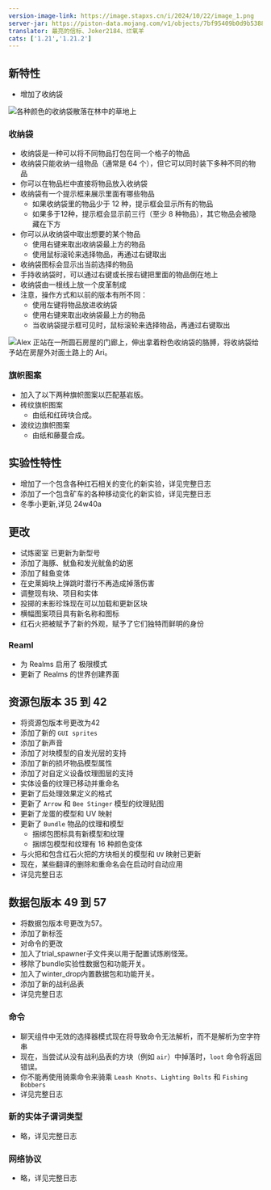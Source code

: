 ```yaml
---
version-image-link: https://image.stapxs.cn/i/2024/10/22/image_1.png
server-jar: https://piston-data.mojang.com/v1/objects/7bf95409b0d9b5388bfea3704ec92012d273c14c/server.jar
translator: 最亮的信标、Joker2184、烂氧羊
cats: ['1.21','1.21.2']
---
```

## 新特性
* 增加了收纳袋

![](https://image.stapxs.cn/i/2024/10/23/image.png "各种颜色的收纳袋散落在林中的草地上")

### 收纳袋
* 收纳袋是一种可以将不同物品打包在同一个格子的物品
* 收纳袋只能收纳一组物品（通常是 64 个），但它可以同时装下多种不同的物品
* 你可以在物品栏中直接将物品放入收纳袋
* 收纳袋有一个提示框来展示里面有哪些物品
    * 如果收纳袋里的物品少于 12 种，提示框会显示所有的物品
    * 如果多于12种，提示框会显示前三行（至少 8 种物品），其它物品会被隐藏在下方
* 你可以从收纳袋中取出想要的某个物品
    * 使用右键来取出收纳袋最上方的物品
    * 使用鼠标滚轮来选择物品，再通过右键取出
* 收纳袋图标会显示出当前选择的物品
* 手持收纳袋时，可以通过右键或长按右键把里面的物品倒在地上
* 收纳袋由一根线上放一个皮革制成
* 注意，操作方式和以前的版本有所不同：
    * 使用左键将物品放进收纳袋
    * 使用右键来取出收纳袋最上方的物品
    * 当收纳袋提示框可见时，鼠标滚轮来选择物品，再通过右键取出

![](https://image.stapxs.cn/i/2024/10/23/image_1.png "Alex 正站在一所圆石房屋的门廊上，伸出拿着粉色收纳袋的胳膊，将收纳袋给予站在房屋外对面土路上的 Ari。")

### 旗帜图案
* 加入了以下两种旗帜图案以匹配基岩版。
* 砖纹旗帜图案
  * 由纸和红砖块合成。
* 波纹边旗帜图案
  * 由纸和藤蔓合成。

## 实验性特性
* 增加了一个包含各种红石相关的变化的新实验，详见完整日志 
* 添加了一个包含矿车的各种移动变化的新实验，详见完整日志 
* 冬季小更新,详见 24w40a

## 更改
* 试炼密室 已更新为新型号
* 添加了海豚、鱿鱼和发光鱿鱼的幼崽
* 添加了鲑鱼变体
* 在史莱姆块上弹跳时潜行不再造成掉落伤害
* 调整现有块、项目和实体
* 投掷的末影珍珠现在可以加载和更新区块
* 横幅图案项目具有新名称和图标
* 红石火把被赋予了新的外观，赋予了它们独特而鲜明的身份

### Reaml
* 为 Realms 启用了 极限模式
* 更新了 Realms 的世界创建界面

## 资源包版本 35 到 42
* 将资源包版本号更改为42
* 添加了新的 `GUI sprites`
* 添加了新声音
* 添加了对块模型的自发光层的支持
* 添加了新的损坏物品模型属性
* 添加了对自定义设备纹理图层的支持
* 实体设备的纹理已移动并重命名
* 更新了后处理效果定义的格式
* 更新了 `Arrow`  和  `Bee Stinger` 模型的纹理贴图
* 更新了龙蛋的模型和 UV 映射
* 更新了 `Bundle` 物品的纹理和模型
  * 捆绑包图标具有新模型和纹理
  * 捆绑包模型和纹理有 16 种颜色变体
* 与火把和包含红石火把的方块相关的模型和 `UV` 映射已更新
* 现在，某些翻译的删除和重命名会在启动时自动应用
* 详见完整日志



## 数据包版本 49 到 57
* 将数据包版本号更改为57。
* 添加了新标签
* 对命令的更改
* 加入了trial_spawner子文件夹以用于配置试炼刷怪笼。
* 移除了bundle实验性数据包和功能开关。
* 加入了winter_drop内置数据包和功能开关。
* 添加了新的战利品表
* 详见完整日志


### 命令
* 聊天组件中无效的选择器模式现在将导致命令无法解析，而不是解析为空字符串
* 现在，当尝试从没有战利品表的方块（例如 `air`）中掉落时，`loot` 命令将返回错误。
* 你不能再使用骑乘命令来骑乘 `Leash Knots`、`Lighting Bolts` 和 `Fishing Bobbers`
* 详见完整日志

### 新的实体子谓词类型
* 略，详见完整日志
### 网络协议
* 略，详见完整日志 


